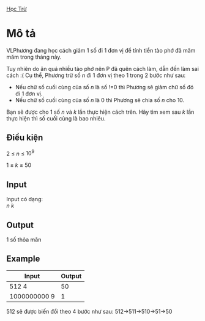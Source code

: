 [Học Trừ](https://codeforces.com/contest/977/problem/A)

# Mô tả
VLPhương đang học cách giảm 1 số đi 1 đơn vị để tính tiền tào phớ đã măm măm trong tháng này. 

Tuy nhiên do ăn quá nhiều tào phớ nên P đã quên cách làm, dẫn đến làm sai cách :( Cụ thể, Phương trừ số $n$ đi 1 đơn vị theo 1 trong 2 bước như sau:

* Nếu chữ số cuối cùng của số $n$ là số !=0 thì Phương sẽ giảm chữ số đó đi 1 đơn vị.
* Nếu chữ số cuối cùng của số $n$ là 0 thì Phương sẽ chia số $n$ cho 10.

Bạn sẽ được cho 1 số $n$ và $k$ lần thực hiện cách trên. Hãy tìm xem sau $k$ lần thực hiện thì số cuối cùng là bao nhiêu.

## Điều kiện
$2$ $≤$ $n$ $≤$ $10^{9}$

$1$ $≤$ $k$ $≤$ $50$

## Input
Input có dạng: \
$n$ $k$

## Output
1 số thỏa mãn

## Example
|Input|Output|
|-|-|
|512 4|50|
|1000000000 9|1|

512 sẽ được biến đổi theo 4 bước như sau: 512->511->510->51->50
